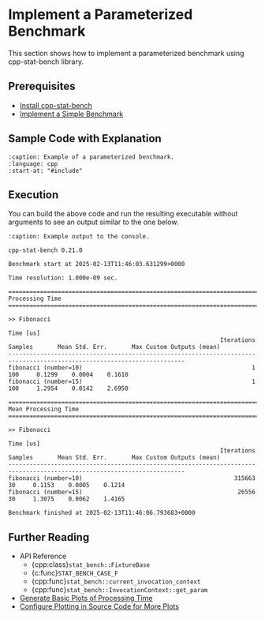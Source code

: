 # Implement a Parameterized Benchmark

This section shows how to implement a parameterized benchmark using cpp-stat-bench library.

## Prerequisites

- [Install cpp-stat-bench](../installation.md)
- [Implement a Simple Benchmark](implement_simple_benchmark.md)

## Sample Code with Explanation

```{literalinclude} ../../../../examples/parameterized_benchmark.cpp
:caption: Example of a parameterized benchmark.
:language: cpp
:start-at: "#include"
```

## Execution

You can build the above code and run the resulting executable without arguments
to see an output similar to the one below.

```{code-block} none
:caption: Example output to the console.

cpp-stat-bench 0.21.0

Benchmark start at 2025-02-13T11:46:03.631299+0000

Time resolution: 1.000e-09 sec.

========================================================================================================================
Processing Time
========================================================================================================================

>> Fibonacci
                                                                                Time [us]
                                                            Iterations Samples       Mean Std. Err.       Max Custom Outputs (mean)
------------------------------------------------------------------------------------------------------------------------
fibonacci (number=10)                                                1     100     0.1299    0.0004    0.1610
fibonacci (number=15)                                                1     100     1.2954    0.0142    2.6950

========================================================================================================================
Mean Processing Time
========================================================================================================================

>> Fibonacci
                                                                                Time [us]
                                                            Iterations Samples       Mean Std. Err.       Max Custom Outputs (mean)
------------------------------------------------------------------------------------------------------------------------
fibonacci (number=10)                                           315663      30     0.1153    0.0005    0.1214
fibonacci (number=15)                                            26556      30     1.3075    0.0062    1.4165

Benchmark finished at 2025-02-13T11:46:06.793683+0000
```

## Further Reading

- API Reference
  - {cpp:class}`stat_bench::FixtureBase`
  - {c:func}`STAT_BENCH_CASE_F`
  - {cpp:func}`stat_bench::current_invocation_context`
  - {cpp:func}`stat_bench::InvocationContext::get_param`
- [Generate Basic Plots of Processing Time](generate_basic_plots.md)
- [Configure Plotting in Source Code for More Plots](configure_plotting.md)
